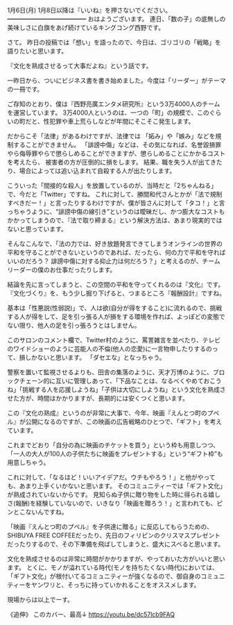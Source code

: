 1月6日(月) 1月8日以降は『いいね』を押さないでください。
━━━━━━━━━━━━━
おはようございます。
連日、「数の子」の底無しの美味しさに白旗をあげ続けているキングコング西野です。

さて。
昨日の投稿では「想い」を語ったので、今日は、ゴリゴリの「戦略」を語りたいと思います。

『文化を熟成させるって大事だよね』という話です。

一昨日から、ついにビジネス書を書き始めました。今度は「リーダー」がテーマの一冊です。

ご存知のとおり、僕は『西野亮廣エンタメ研究所』という3万4000人のチームを運営しています。
3万4000人というのは、一つの「町」の規模で、このぐらいの町だと、性犯罪や車上荒らしなどが年間にそこそこ発生します。

だからこそ「法律」があるわけですが、法律では
「妬み」や「嫉み」などを規制することができません。
「誹謗中傷」などは、その気になれば、名誉毀損罪やら侮辱罪やらで懲らしめることができますが、懲らしめることにかかるコストを考えたら、
被害者の方が圧倒的に損をします。
結果、職を失う人が出てきたり、場合によっては追い込まれて自殺する人が出たりします。

こういった「間接的な殺人」を放置しているのが、当時だと「2ちゃんねる」で、今だと「Twitter」ですね。
これに対して、勝間和代さんとかが「法で規制すべきだー！」と言ったりするわけですが、僕が皆さんに対して「タコ！」と言っちゃうように、“誹謗中傷の線引き”というのは曖昧だし、かつ膨大なコストもかかってしまうので、『法で取り締まる』という解決方法は、あまり現実的ではないと思っています。

そんなこんなで、「法の力では、好き放題発言できてしまうオンラインの世界の平和を守ることができないというのであれば、だったら、何の力で平和を守ればいいのだろう？ 誹謗中傷に対する抑止力は何だろう？」と考えるのが、チームリーダーの僕のお仕事だったりします。

結論を先に言ってしまうと、この空間の平和を守ってくれるのは『文化』です。
『文化づくり』を、もう少し掘り下げると、つまるところ『報酬設計』ですね。

基本は「性悪説(性弱説)」で、人は欲(自分が得をすること)に流れるので、挑戦する人が得をして、足を引っ張る人が損をする環境を作れば、よっぽどの変態でない限り、他人の足を引っ張ろうとはしません。

このサロンのコメント欄で、Twitter村のように、罵詈雑言を並べたり、テレビのワイドショーのように芸能人の不倫(他人の恋愛)に一言物申したりするのって、損しかないと思います。
「ダセエな」となっちゃう。

警察を置いて監視させるよりも、田舎の集落のように、天才万博のように、ブロックチェーン的に互いに管理しあって、「下品なことは、なるべくやめておこうね」「挑戦する人を応援しようね」「子供は大切にしようね」という文化を熟成させた方が、時間はかかりますが、長期的には安くつくと思います。

この『文化の熟成』というのが非常に大事で、今年、映画『えんとつ町のプペル』が公開になるのですが、この映画の広告戦略のひとつで、「ギフト」を考えています。

これまでどおり「自分の為に映画のチケットを買う」という枠も用意しつつ、「一人の大人が100人の子供たちに映画をプレゼントする」という“ギフト枠”も用意しちゃう。

これに対して、「なるほど！いいアイデアだ。ウチもやろう！」と他がやっても、あまり上手くいかないと思います。
そのコミュニティーでは「ギフト文化」が熟成されていないからです。
見知らぬ子供に贈り物をした時に得られる嬉しさ(報酬)を経験していないので、いきなり「映画を贈ろう！」と言われても、ピンとこないんですね。

「映画『えんとつ町のプペル』を子供達に贈る」に反応してもらうための、SHIBUYA FREE COFFEEだったり、先日のフィリピンのクリスマスプレゼントだったりするので、その下準備を飛ばしてしまうと、盛大にスベると思います。

文化を熟成させるのは非常に時間がかかりますが、やっておいた方がいいと思います。
とくに、モノが溢れている時代(モノを持ちたくない時代)においては、「ギフト文化」が根付いてるコミュニティーが強くなるので、御自身のコミュニティーをヤンワリと、そっちに持っていかれることをオススメします。

現場からは以上でーす。

《追伸》
このカバー、最高↓
https://youtu.be/dc57lcb9FAQ
